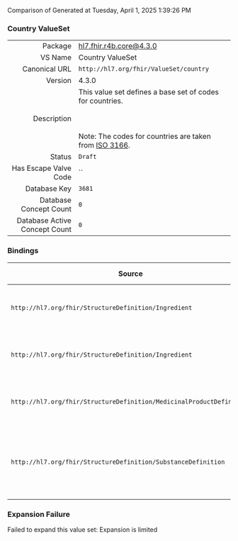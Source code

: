 Comparison of 
Generated at Tuesday, April 1, 2025 1:39:26 PM

### Country ValueSet

|      |     |
| ---: | --- |
| Package | hl7.fhir.r4b.core@4.3.0 |
| VS Name | Country ValueSet |
| Canonical URL | `http://hl7.org/fhir/ValueSet/country` |
| Version | 4.3.0 |
| Description | This value set defines a base set of codes for countries.   <br/><br/>   <br/><br/>   Note: The codes for countries are taken from    [ISO 3166](https://www.iso.org/iso-3166-country-codes.html). |
| Status | `Draft` |
| Has Escape Valve Code | `` |
| Database Key | `3681` |
| Database Concept Count | `0` |
| Database Active Concept Count | `0` |
### Bindings

| Source | Element | Binding | Strength | Element Short |
| ------ | ------- | ------- | -------- | ------------- |
| `http://hl7.org/fhir/StructureDefinition/Ingredient` | `Ingredient.substance.strength.country` | `http://hl7.org/fhir/ValueSet/country` | `Example` | Where the strength range applies |
| `http://hl7.org/fhir/StructureDefinition/Ingredient` | `Ingredient.substance.strength.referenceStrength.country` | `http://hl7.org/fhir/ValueSet/country` | `Example` | Where the strength range applies |
| `http://hl7.org/fhir/StructureDefinition/MedicinalProductDefinition` | `MedicinalProductDefinition.name.countryLanguage.country` | `http://hl7.org/fhir/ValueSet/country` | `Example` | Country code for where this name applies |
| `http://hl7.org/fhir/StructureDefinition/SubstanceDefinition` | `SubstanceDefinition.sourceMaterial.countryOfOrigin` | `http://hl7.org/fhir/ValueSet/country\|4.3.0` | `Required` | The country or countries where the material is harvested |

### Expansion Failure

Failed to expand this value set: Expansion is limited
